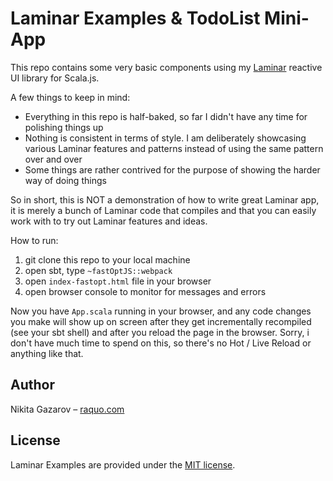 # Laminar Examples & TodoList Mini-App

This repo contains some very basic components using my [Laminar](https://github.com/raquo/laminar) reactive UI library for Scala.js.

A few things to keep in mind:
* Everything in this repo is half-baked, so far I didn't have any time for polishing things up
* Nothing is consistent in terms of style. I am deliberately showcasing various Laminar features and patterns instead of using the same pattern over and over
* Some things are rather contrived for the purpose of showing the harder way of doing things

So in short, this is NOT a demonstration of how to write great Laminar app, it is merely a bunch of Laminar code that compiles and that you can easily work with to try out Laminar features and ideas.  

How to run:

1) git clone this repo to your local machine
2) open sbt, type `~fastOptJS::webpack`
3) open `index-fastopt.html` file in your browser
4) open browser console to monitor for messages and errors

Now you have `App.scala` running in your browser, and any code changes you make will show up on screen after they get incrementally recompiled (see your sbt shell) and after you reload the page in the browser. Sorry, i don't have much time to spend on this, so there's no Hot / Live Reload or anything like that.



## Author

Nikita Gazarov – [raquo.com](http://raquo.com)



## License

Laminar Examples are provided under the [MIT license](https://github.com/raquo/laminar-examples/blob/master/LICENSE.md).
